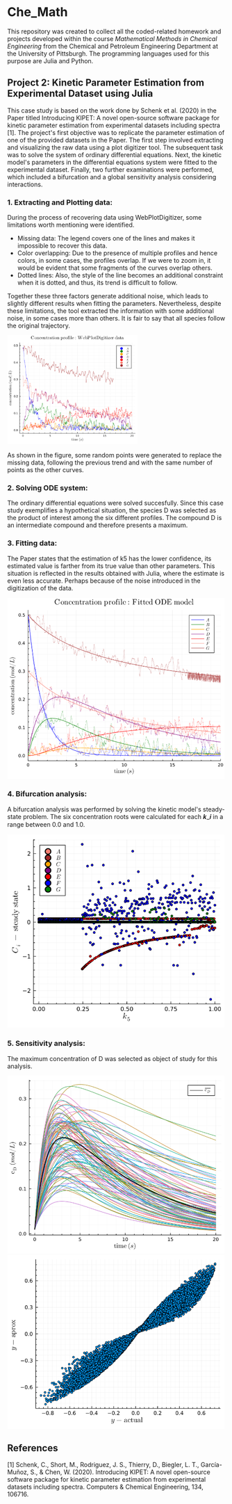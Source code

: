 # Che_Math
This repository was created to collect all the coded-related homework and projects developed within the course $Mathematical$ $Methods$ $in$ $Chemical$ $Engineering$ from the Chemical and Petroleum Engineering Department at the University of Pittsburgh. The programming languages used for this purpose are Julia and Python.

## Project 2: Kinetic Parameter Estimation from Experimental Dataset using Julia

This case study is based on the work done by Schenk et al. (2020) in the Paper titled Introducing KIPET: A novel open-source software package for kinetic parameter estimation from experimental datasets including spectra [1]. The project's first objective was to replicate the parameter estimation of one of the provided datasets in the Paper. The first step involved extracting and visualizing the raw data using a plot digitizer tool. The subsequent task was to solve the system of ordinary differential equations. Next, the kinetic model's parameters in the differential equations system were fitted to the experimental dataset. Finally, two further examinations were performed, which included a bifurcation and a global sensitivity analysis considering interactions. 

### 1. Extracting and Plotting data:

During the process of recovering data using WebPlotDigitizer, some limitations worth mentioning were identified.
- Missing data: The legend covers one of the lines and makes it impossible to recover this data.
- Color overlapping: Due to the presence of multiple profiles and hence colors, in some cases, the profiles overlap. If we were to zoom in, it would be evident that some fragments of the curves overlap others.
- Dotted lines: Also, the style of the line becomes an additional constraint when it is dotted, and thus, its trend is difficult to follow.

Together these three factors generate additional noise, which leads to slightly different results when fitting the parameters. Nevertheless, despite these limitations, the tool extracted the information with some additional noise, in some cases more than others. It is fair to say that all species follow the original trajectory.

<img src="Project%202/results/digitized_data.png" width="300">

As shown in the figure, some random points were generated to replace the missing data, following the previous trend and with the same number of points as the other curves.

### 2. Solving ODE system:
The ordinary differential equations were solved succesfully. Since this case study exemplifies a hypothetical situation, the species D was selected as the product of interest among the six different profiles. The compound D is an intermediate compound and therefore presents a maximum.

### 3. Fitting data:
The Paper states that the estimation of k5 has the lower confidence, its estimated value is farther from its true value than other parameters. This situation is reflected in the results obtained with Julia, where the estimate is even less accurate. Perhaps because of the noise introduced in the digitization of the data.

<img src="Project%202/results/fitted_data.png" width="500">

### 4. Bifurcation analysis:

A bifurcation analysis was performed by solving the kinetic model's steady-state problem. The six concentration roots were calculated for each 𝒌_𝒊 in a range between 0.0 and 1.0.

<img src="Project%202/results/k5_bifurcation_analysis.png" width="500">

### 5. Sensitivity analysis:

The maximum concentration of D was selected as object of study for this analysis.

<img src="Project%202/results/global_parametric_sensitivity.png" width="500">
<img src="Project%202/results/GS_linear_regression.png" width="500">

## References
[1] Schenk, C., Short, M., Rodriguez, J. S., Thierry, D., Biegler, L. T., García-Muñoz, S., & Chen, W. (2020). Introducing KIPET: A novel open-source software package for kinetic parameter estimation from experimental datasets including spectra. Computers & Chemical Engineering, 134, 106716.
